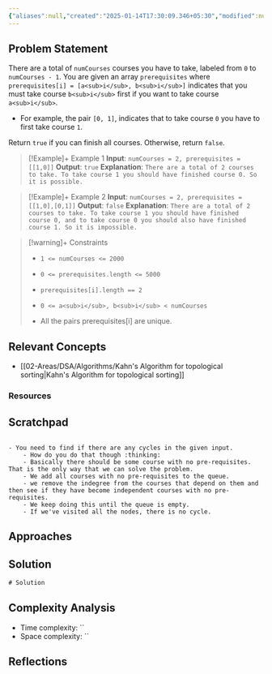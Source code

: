 ```yaml
---
{"aliases":null,"created":"2025-01-14T17:30:09.346+05:30","modified":null,"completed":true,"redo":true,"Perfect":false,"publish":true,"Description":"Graphs problem, gave up on life.","leetcode-index":207,"link":"https://leetcode.com/problems/course-schedule","difficulty":"Medium","tags":["leetcode/depth-first-search","leetcode/breadth-first-search","leetcode/graph","leetcode/topological-sort","programming/practice"],"date created":"2025-01-14T15:25","date modified":"2025-01-14T17:30","PassFrontmatter":true,"updated":"2025-01-14T17:30:09.346+05:30"}
---
```



## Problem Statement

There are a total of `numCourses` courses you have to take, labeled from `0` to `numCourses - 1`. You are given an array `prerequisites` where `prerequisites[i] = [a<sub>i</sub>, b<sub>i</sub>]` indicates that you must take course `b<sub>i</sub>` first if you want to take course `a<sub>i</sub>`.

	
- For example, the pair `[0, 1]`, indicates that to take course `0` you have to first take course `1`.

Return `true` if you can finish all courses. Otherwise, return `false`.

 

>[!Example]+ Example 1
>**Input**: `numCourses = 2, prerequisites = [[1,0]]`
>**Output**: `true`
>**Explanation**: `There are a total of 2 courses to take.
>To take course 1 you should have finished course 0. So it is possible.
>`

>[!Example]+ Example 2
>**Input**: `numCourses = 2, prerequisites = [[1,0],[0,1]]`
>**Output**: `false`
>**Explanation**: `There are a total of 2 courses to take.
>To take course 1 you should have finished course 0, and to take course 0 you should also have finished course 1. So it is impossible.
>`

>[!warning]+ Constraints
>- `1 <= numCourses <= 2000`
>
>- `0 <= prerequisites.length <= 5000`
>
>- `prerequisites[i].length == 2`
>
>- `0 <= a<sub>i</sub>, b<sub>i</sub> < numCourses`
>
>- All the pairs prerequisites[i] are unique.

## Relevant Concepts
- [[02-Areas/DSA/Algorithms/Kahn's Algorithm for topological sorting\|Kahn's Algorithm for topological sorting]]

### Resources


## Scratchpad
```

- You need to find if there are any cycles in the given input. 
	- How do you do that though :thinking: 
	- Basically there should be some course with no pre-requisites. That is the only way that we can solve the problem.
	- We add all courses with no pre-requisites to the queue. 
	- we remove the indegree from the courses that depend on them and then see if they have become independent courses with no pre-requisites. 
	- We keep doing this until the queue is empty. 
	- If we've visited all the nodes, there is no cycle. 

```
## Approaches
## Solution
```Java
# Solution
```

## Complexity Analysis
- Time complexity: ``
- Space complexity: ``

## Reflections
